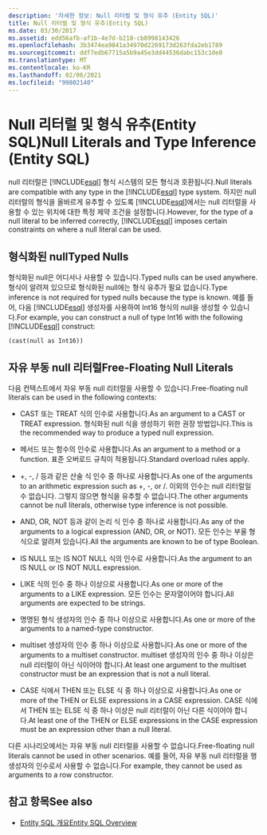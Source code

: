 ```yaml
---
description: '자세한 정보: Null 리터럴 및 형식 유추 (Entity SQL)'
title: Null 리터럴 및 형식 유추(Entity SQL)
ms.date: 03/30/2017
ms.assetid: edd56afb-af1b-4e7d-b210-cb8998143426
ms.openlocfilehash: 3b3474ea9841a34970d2269173d263fda2eb1789
ms.sourcegitcommit: ddf7edb67715a5b9a45e3dd44536dabc153c1de0
ms.translationtype: MT
ms.contentlocale: ko-KR
ms.lasthandoff: 02/06/2021
ms.locfileid: "99802140"
---
```

# <a name="null-literals-and-type-inference-entity-sql"></a><span data-ttu-id="b69b2-103">Null 리터럴 및 형식 유추(Entity SQL)</span><span class="sxs-lookup"><span data-stu-id="b69b2-103">Null Literals and Type Inference (Entity SQL)</span></span>

<span data-ttu-id="b69b2-104">null 리터럴은 [!INCLUDE[esql](../../../../../../includes/esql-md.md)] 형식 시스템의 모든 형식과 호환됩니다.</span><span class="sxs-lookup"><span data-stu-id="b69b2-104">Null literals are compatible with any type in the [!INCLUDE[esql](../../../../../../includes/esql-md.md)] type system.</span></span> <span data-ttu-id="b69b2-105">하지만 null 리터럴의 형식을 올바르게 유추할 수 있도록 [!INCLUDE[esql](../../../../../../includes/esql-md.md)]에서는 null 리터럴을 사용할 수 있는 위치에 대한 특정 제약 조건을 설정합니다.</span><span class="sxs-lookup"><span data-stu-id="b69b2-105">However, for the type of a null literal to be inferred correctly, [!INCLUDE[esql](../../../../../../includes/esql-md.md)] imposes certain constraints on where a null literal can be used.</span></span>  
  
## <a name="typed-nulls"></a><span data-ttu-id="b69b2-106">형식화된 null</span><span class="sxs-lookup"><span data-stu-id="b69b2-106">Typed Nulls</span></span>  

 <span data-ttu-id="b69b2-107">형식화된 null은 어디서나 사용할 수 있습니다.</span><span class="sxs-lookup"><span data-stu-id="b69b2-107">Typed nulls can be used anywhere.</span></span> <span data-ttu-id="b69b2-108">형식이 알려져 있으므로 형식화된 null에는 형식 유추가 필요 없습니다.</span><span class="sxs-lookup"><span data-stu-id="b69b2-108">Type inference is not required for typed nulls because the type is known.</span></span> <span data-ttu-id="b69b2-109">예를 들어, 다음 [!INCLUDE[esql](../../../../../../includes/esql-md.md)] 생성자를 사용하여 Int16 형식의 null을 생성할 수 있습니다.</span><span class="sxs-lookup"><span data-stu-id="b69b2-109">For example, you can construct a null of type Int16 with the following [!INCLUDE[esql](../../../../../../includes/esql-md.md)] construct:</span></span>  
  
 `(cast(null as Int16))`  
  
## <a name="free-floating-null-literals"></a><span data-ttu-id="b69b2-110">자유 부동 null 리터럴</span><span class="sxs-lookup"><span data-stu-id="b69b2-110">Free-Floating Null Literals</span></span>  

 <span data-ttu-id="b69b2-111">다음 컨텍스트에서 자유 부동 null 리터럴을 사용할 수 있습니다.</span><span class="sxs-lookup"><span data-stu-id="b69b2-111">Free-floating null literals can be used in the following contexts:</span></span>  
  
- <span data-ttu-id="b69b2-112">CAST 또는 TREAT 식의 인수로 사용합니다.</span><span class="sxs-lookup"><span data-stu-id="b69b2-112">As an argument to a CAST or TREAT expression.</span></span> <span data-ttu-id="b69b2-113">형식화된 null 식을 생성하기 위한 권장 방법입니다.</span><span class="sxs-lookup"><span data-stu-id="b69b2-113">This is the recommended way to produce a typed null expression.</span></span>  
  
- <span data-ttu-id="b69b2-114">메서드 또는 함수의 인수로 사용합니다.</span><span class="sxs-lookup"><span data-stu-id="b69b2-114">As an argument to a method or a function.</span></span> <span data-ttu-id="b69b2-115">표준 오버로드 규칙이 적용됩니다.</span><span class="sxs-lookup"><span data-stu-id="b69b2-115">Standard overload rules apply.</span></span>  
  
- <span data-ttu-id="b69b2-116">+, -, / 등과 같은 산술 식 인수 중 하나로 사용합니다.</span><span class="sxs-lookup"><span data-stu-id="b69b2-116">As one of the arguments to an arithmetic expression such as +, -, or /.</span></span> <span data-ttu-id="b69b2-117">이외의 인수는 null 리터럴일 수 없습니다. 그렇지 않으면 형식을 유추할 수 없습니다.</span><span class="sxs-lookup"><span data-stu-id="b69b2-117">The other arguments cannot be null literals, otherwise type inference is not possible.</span></span>  
  
- <span data-ttu-id="b69b2-118">AND, OR, NOT 등과 같이 논리 식 인수 중 하나로 사용합니다.</span><span class="sxs-lookup"><span data-stu-id="b69b2-118">As any of the arguments to a logical expression (AND, OR, or NOT).</span></span> <span data-ttu-id="b69b2-119">모든 인수는 부울 형식으로 알려져 있습니다.</span><span class="sxs-lookup"><span data-stu-id="b69b2-119">All the arguments are known to be of type Boolean.</span></span>  
  
- <span data-ttu-id="b69b2-120">IS NULL 또는 IS NOT NULL 식의 인수로 사용합니다.</span><span class="sxs-lookup"><span data-stu-id="b69b2-120">As the argument to an IS NULL or IS NOT NULL expression.</span></span>  
  
- <span data-ttu-id="b69b2-121">LIKE 식의 인수 중 하나 이상으로 사용합니다.</span><span class="sxs-lookup"><span data-stu-id="b69b2-121">As one or more of the arguments to a LIKE expression.</span></span> <span data-ttu-id="b69b2-122">모든 인수는 문자열이어야 합니다.</span><span class="sxs-lookup"><span data-stu-id="b69b2-122">All arguments are expected to be strings.</span></span>  
  
- <span data-ttu-id="b69b2-123">명명된 형식 생성자의 인수 중 하나 이상으로 사용합니다.</span><span class="sxs-lookup"><span data-stu-id="b69b2-123">As one or more of the arguments to a named-type constructor.</span></span>  
  
- <span data-ttu-id="b69b2-124">multiset 생성자의 인수 중 하나 이상으로 사용합니다.</span><span class="sxs-lookup"><span data-stu-id="b69b2-124">As one or more of the arguments to a multiset constructor.</span></span> <span data-ttu-id="b69b2-125">multiset 생성자의 인수 중 하나 이상은 null 리터럴이 아닌 식이어야 합니다.</span><span class="sxs-lookup"><span data-stu-id="b69b2-125">At least one argument to the multiset constructor must be an expression that is not a null literal.</span></span>  
  
- <span data-ttu-id="b69b2-126">CASE 식에서 THEN 또는 ELSE 식 중 하나 이상으로 사용합니다.</span><span class="sxs-lookup"><span data-stu-id="b69b2-126">As one or more of the THEN or ELSE expressions in a CASE expression.</span></span> <span data-ttu-id="b69b2-127">CASE 식에서 THEN 또는 ELSE 식 중 하나 이상은 null 리터럴이 아닌 다른 식이어야 합니다.</span><span class="sxs-lookup"><span data-stu-id="b69b2-127">At least one of the THEN or ELSE expressions in the CASE expression must be an expression other than a null literal.</span></span>  
  
 <span data-ttu-id="b69b2-128">다른 시나리오에서는 자유 부동 null 리터럴을 사용할 수 없습니다.</span><span class="sxs-lookup"><span data-stu-id="b69b2-128">Free-floating null literals cannot be used in other scenarios.</span></span> <span data-ttu-id="b69b2-129">예를 들어, 자유 부동 null 리터럴을 행 생성자의 인수로서 사용할 수 없습니다.</span><span class="sxs-lookup"><span data-stu-id="b69b2-129">For example,  they cannot be used as arguments to a row constructor.</span></span>  
  
## <a name="see-also"></a><span data-ttu-id="b69b2-130">참고 항목</span><span class="sxs-lookup"><span data-stu-id="b69b2-130">See also</span></span>

- [<span data-ttu-id="b69b2-131">Entity SQL 개요</span><span class="sxs-lookup"><span data-stu-id="b69b2-131">Entity SQL Overview</span></span>](entity-sql-overview.md)
